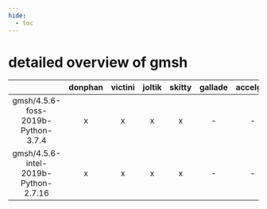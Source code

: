 ```yaml
---
hide:
  - toc
---
```


detailed overview of gmsh
=========================

| |donphan|victini|joltik|skitty|gallade|accelgor|swalot|doduo|
| :---: | :---: | :---: | :---: | :---: | :---: | :---: | :---: | :---: |
|gmsh/4.5.6-foss-2019b-Python-3.7.4|x|x|x|x|-|-|x|x|
|gmsh/4.5.6-intel-2019b-Python-2.7.16|x|x|x|x|-|-|-|x|
